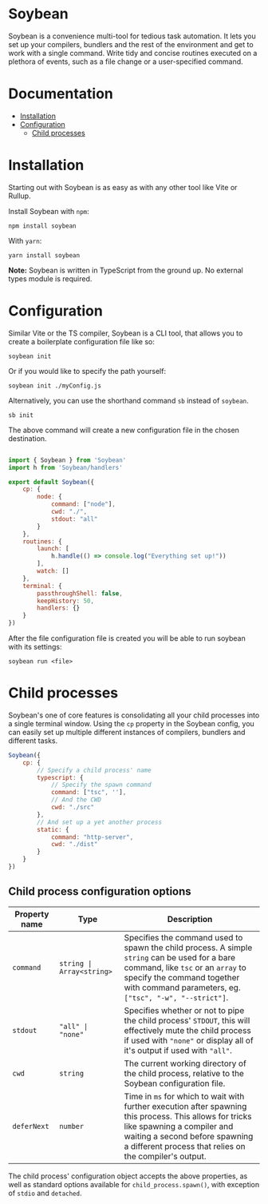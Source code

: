 # Soybean
Soybean is a convenience multi-tool for tedious task automation.
It lets you set up your compilers, bundlers and the rest of the environment and get to work with a single command.
Write tidy and concise routines executed on a plethora of events, such as a file change or a user-specified command.

# Documentation
- [Installation](#installation)
- [Configuration](#configuration)
    - [Child processes](#child-processes)

# Installation
Starting out with Soybean is as easy as with any other tool like Vite or Rullup.

Install Soybean with `npm`:
```
npm install soybean
```

With `yarn`:
```
yarn install soybean
```

**Note:** Soybean is written in TypeScript from the ground up. No external types module is required.

# Configuration
Similar Vite or the TS compiler, Soybean is a CLI tool, that allows you to create a boilerplate configuration file like so:

```
soybean init
```

Or if you would like to specify the path yourself:
```
soybean init ./myConfig.js
```

Alternatively, you can use the shorthand command `sb` instead of `soybean`.

```
sb init
```

The above command will create a new configuration file in the chosen destination.
```js

import { Soybean } from 'Soybean'
import h from 'Soybean/handlers'

export default Soybean({
    cp: {
        node: {
            command: ["node"],
            cwd: "./",
            stdout: "all"
        }
    },
    routines: {
        launch: [
            h.handle(() => console.log("Everything set up!"))
        ],
        watch: []
    },
    terminal: {
        passthroughShell: false,
        keepHistory: 50,
        handlers: {}
    }
})
```

After the file configuration file is created you will be able to run soybean with its settings:
```
soybean run <file>
```

# Child processes
Soybean's one of core features is consolidating all your child processes into a single terminal window.
Using the `cp` property in the Soybean config, you can easily set up multiple different instances of compilers, bundlers and different tasks.

```js
Soybean({
    cp: {
        // Specify a child process' name
        typescript: {
            // Specify the spawn command
            command: ["tsc", ''],
            // And the CWD
            cwd: "./src" 
        },
        // And set up a yet another process
        static: {
            command: "http-server",
            cwd: "./dist" 
        }
    }
})
```

## Child process configuration options

| Property name | Type | Description |
| ------------- | ---- | ----------- |
| `command` | `string \| Array<string>` | Specifies the command used to spawn the child process. A simple `string` can be used for a bare command, like `tsc` or an `array` to specify the command together with command parameters, eg. `["tsc", "-w", "--strict"]`. |
| `stdout` | `"all" \| "none"` | Specifies whether or not to pipe the child process' `STDOUT`, this will effectively mute the child process if used with `"none"` or display all of it's output if used with `"all"`. |
| `cwd` | `string` | The current working directory of the child process, relative to the Soybean configuration file. |
| `deferNext` | `number` | Time in `ms` for which to wait with further execution after spawning this process. This allows for tricks like spawning a compiler and waiting a second before spawning a different process that relies on the compiler's output. |

The child process' configuration object accepts the above properties, as well as standard options available for `child_process.spawn()`, with exception of `stdio` and `detached`.